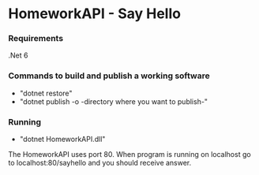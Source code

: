 # HomeworkAPI - Say Hello

### Requirements
.Net 6

### Commands to build and publish a working software
- "dotnet restore"
- "dotnet publish -o -directory where you want to publish-"

### Running
- "dotnet HomeworkAPI.dll"

The HomeworkAPI uses port 80. When program is running on localhost go to localhost:80/sayhello and you should receive answer.
